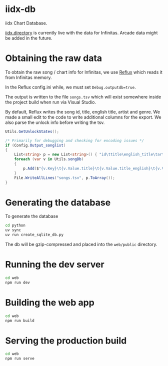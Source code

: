 # iidx-db
iidx Chart Database. 

[iidx.directory](https://iidx.directory) is currently live with the data for Infinitas. Arcade data might be added in the future.

# Obtaining the raw data 
To obtain the raw song / chart info for Infinitas, we use [Reflux](https://github.com/olji/Reflux) which reads it from Infinitas memory.

In the Reflux config.ini while, we must set `Debug.outputdb=true`.

The output is written to the file `songs.tsv` which will exist somewhere inside the project build when run via Visual Studio.

By default, Reflux writes the song id, title, english title, artist and genre. 
We made a small edit to the code to write additional columns for the export.
We also parse the unlock info before writing the tsv.

```C#
Utils.GetUnlockStates();

/* Primarily for debugging and checking for encoding issues */
if (Config.Output_songlist)
{
    List<string> p = new List<string>() { "id\ttitle\english_title\tartist\tgenre\tlevel\tnotes\tfolder\tbpm\tunlockType" };
    foreach (var v in Utils.songDb)
    {
        p.Add($"{v.Key}\t{v.Value.title}\t{v.Value.title_english}\t{v.Value.artist}\t{v.Value.genre}\t{String.Join(",", v.Value.level)}\t{String.Join(",", v.Value.totalNotes)}\t{v.Value.folder}\t{v.Value.bpm}\t{v.Value.type}");
    }
    File.WriteAllLines("songs.tsv", p.ToArray());
}
```

# Generating the database
To generate the database

```bash
cd python
uv sync
uv run create_sqlite_db.py
```

The db will be gzip-compressed and placed into the `web/public` directory.

# Running the dev server
```bash
cd web
npm run dev
```

# Building the web app
```bash
cd web
npm run build
```

# Serving the production build
```bash
cd web
npm run serve
```
